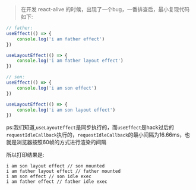 > 在开发 react-alive 的时候，出现了一个bug，一番排查后，最小复现代码如下:

```javascript
// father:
useEffect(() => {
	console.log('i am father effect')
})

useLayoutEffect(() => {
	console.log('i am father layout effect')
})

// son:
useEffect(() => {
	console.log('i am son effect')
})

useLayoutEffect(() => {
	console.log('i am son layout effect')
})
```

ps:我们知道,`useLayoutEffect`是同步执行的，而`useEffect`是hack过后的`requestIdleCallback`执行的，`requestIdleCallback`的最小间隔为16.66ms，也就是浏览器按照60帧的方式进行渲染的间隔



所以打印结果是:

```
i am son layout effect // son mounted
i am father layout effect // father mounted
i am son effect // son idle exec
i am father effect // father idle exec
```



